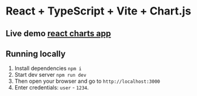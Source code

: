 # React + TypeScript + Vite + Chart.js

## Live demo [react charts app](https://gazim-charts.surge.sh)

## Running locally

1. Install dependencies `npm i`
2. Start dev server `npm run dev`
3. Then open your browser and go to `http://localhost:3000`
4. Enter credentials: `user` - `1234`.
